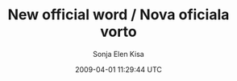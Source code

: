 ---
title: 'New official word / Nova oficiala vorto'
posts: 15
hash: '05unm1ly'
author: 'Sonja Elen Kisa'
date: 2009-04-01 11:29:44 UTC
sources:
  - https://tokipona.yahoogroups.narkive.com/05unm1ly
---
